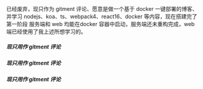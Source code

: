 已经废弃，现只作为 gitment 评论、愿意是做一个基于 docker 一键部署的博客、并学习 nodejs、koa、ts、webpack4、react16、docker 等内容，现在搭建完了第一阶段 服务端和 web 均能在docker 容器中启动，服务端还未重构完成，web端已经使用了我上述所想学习的。
##### 现只用作 gitment 评论
##### 现只用作 gitment 评论
##### 现只用作 gitment 评论
